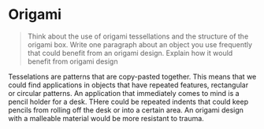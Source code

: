 # Origami

> Think about the use of origami tessellations and the structure of the origami box. Write one paragraph about an object you use frequently that could benefit from an origami design. Explain how it would benefit from origami design

Tesselations are patterns that are copy-pasted together. This means that we could find applications in objects that have repeated features, rectangular or circular patterns. An application that immediately comes to mind is a pencil holder for a desk. THere could be repeated indents that could keep pencils from rolling off the desk or into a certain area. An origami design with a malleable material would be more resistant to trauma.